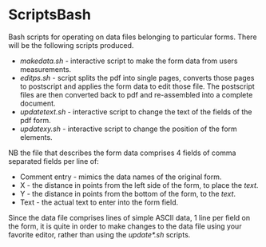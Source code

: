 # ScriptsBash
Bash scripts for operating on data files belonging to particular forms.
There will be the following scripts produced.
+ _makedata.sh_ - interactive script to make the form data from users measurements.
+ _editps.sh_ - script splits the pdf into single pages, converts those pages to postscript and applies the form data to edit those file. The postscript files are then converted back to pdf and re-assembled into a complete document.
+ _updatetext.sh_ - interactive script to change the text of the fields of the pdf form.
+ _updatexy.sh_ - interactive script to change the position of the form elements.

NB the file that describes the form data comprises 4 fields of comma separated fields per line of:
+ Comment entry - mimics the data names of the original form.
+ X - the distance in points from the left side of the form, to place the _text_.
+ Y - the distance in points from the bottom of the form, to the _text_.
+ Text - the actual text to enter into the form field.

Since the data file comprises lines of simple ASCII data, 1 line per field on the form, it is quite in order to make changes to the
data file using your favorite editor, rather than using the _update*.sh_ scripts.
